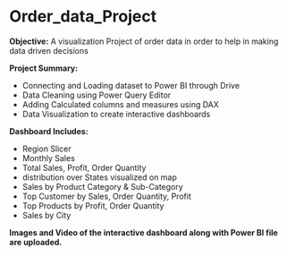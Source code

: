 # Order_data_Project
**Objective:** A visualization Project of order data in order to help in making data driven decisions

**Project Summary:**
- Connecting and Loading dataset to  Power BI through Drive
- Data Cleaning using Power Query Editor
- Adding Calculated columns and measures using DAX 
- Data Visualization to create interactive dashboards

**Dashboard Includes:**
- Region Slicer
- Monthly Sales
- Total Sales, Profit, Order Quantity
- distribution over States visualized on map
- Sales by Product Category & Sub-Category
- Top Customer by Sales, Order Quantity, Profit
- Top Products by Profit, Order Quantity
- Sales by City

**Images and Video of the interactive dashboard along with Power BI file are uploaded.**
